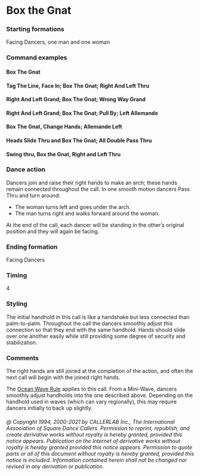 
# Box the Gnat

### Starting formations

Facing Dancers, one man and one woman

### Command examples

#### Box The Gnat
#### Tag The Line, Face In; Box The Gnat; Right And Left Thru
#### Right And Left Grand; Box The Gnat; Wrong Way Grand
#### Right And Left Grand; Box The Gnat; Pull By; Left Allemande
#### Box The Gnat, Change Hands; Allemande Left
#### Heads Slide Thru and Box The Gnat; All Double Pass Thru
#### Swing thru, Box the Gnat, Right and Left Thru

### Dance action

Dancers join and raise their right hands to make an arch; these hands remain
connected throughout the call. In one smooth motion dancers Pass Thru and turn around:

- The woman turns left and goes under the arch.
- The man turns right and walks forward around the woman.

At the end of the call, each dancer will be standing in the other’s original
position and they will again be facing.

### Ending formation

Facing Dancers

### Timing

4

### Styling

The initial handhold in this call is like a handshake but less connected
than palm-to-palm. Throughout the call the dancers smoothly adjust this
connection so that they end with the same handhold. Hands should slide
over one another easily while still providing some degree of security and stabilization.

### Comments

The right hands are still joined at the completion of the action,
and often the next call will begin with the joined right hands.

The [Ocean Wave Rule](../b2/ocean_wave_rule.md) applies to this call. From a Mini-Wave,
dancers smoothly adjust handholds into the one described above.
Depending on the handhold used in waves (which can vary regionally),
this may require dancers initially to back up slightly.

###### @ Copyright 1994, 2000-2021 by CALLERLAB Inc., The International Association of Square Dance Callers. Permission to reprint, republish, and create derivative works without royalty is hereby granted, provided this notice appears. Publication on the Internet of derivative works without royalty is hereby granted provided this notice appears. Permission to quote parts or all of this document without royalty is hereby granted, provided this notice is included. Information contained herein shall not be changed nor revised in any derivation or publication.
